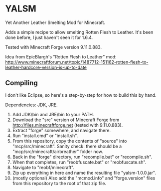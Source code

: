 YALSM
=====

Yet Another Leather Smelting Mod for Minecraft.

Adds a simple recipe to allow smelting Rotten Flesh to Leather.
It's been done before, I just haven't seen it for 1.6.4.

Tested with Minecraft Forge version 9.11.0.883.

Idea from EpicBlargh's "Rotten Flesh to Leather" mod:
http://www.minecraftforum.net/topic/1487712-151162-rotten-flesh-to-leather-hardcore-version-is-up-to-date

Compiling
---------

I don't like Eclipse, so here's a step-by-step for how to build this by hand.

Dependencies: JDK, JRE.

1. Add JDK\bin and JRE\bin to your PATH.
2. Download the "src" version of Minecraft Forge from http://files.minecraftforge.net (tested with 9.11.0.883).
3. Extract "forge" somewhere, and navigate there.
4. Run "install.cmd" or "install.sh".
6. From this repository, copy the contents of "source" into "mcp/src/minecraft".  Sanity check: there should be a "mcp/src/minecraft/airbreather" folder now.
7. Back in the "forge" directory, run "recompile.bat" or "recompile.sh".
8. When that completes, run "reobfuscate.bat" or "reobfuscate.sh".
9. Navigate to "reobf/minecraft".
10. Zip up everything in here and name the resulting file "yalsm-1.0.0.jar".
11. (mostly optional) Also add the "mcmod.info" and "forge.version" files from this repository to the root of that zip file.
